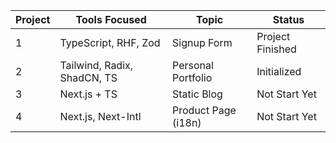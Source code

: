 | Project | Tools Focused               | Topic               | Status           |
| ------- | --------------------------- | ------------------- | ---------------- |
| 1       | TypeScript, RHF, Zod        | Signup Form         | Project Finished |
| 2       | Tailwind, Radix, ShadCN, TS | Personal Portfolio  | Initialized      |
| 3       | Next.js + TS                | Static Blog         | Not Start Yet    |
| 4       | Next.js, Next-Intl          | Product Page (i18n) | Not Start Yet    |
